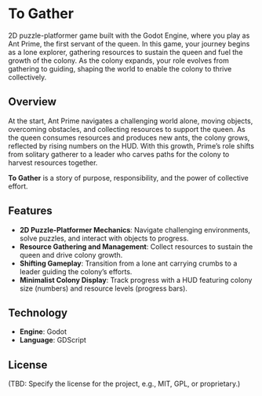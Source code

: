 # To Gather

2D puzzle-platformer game built with the Godot Engine, where you play as Ant Prime, the first servant of the queen. In this game, your journey begins as a lone explorer, gathering resources to sustain the queen and fuel the growth of the colony. As the colony expands, your role evolves from gathering to guiding, shaping the world to enable the colony to thrive collectively.

## Overview

At the start, Ant Prime navigates a challenging world alone, moving objects, overcoming obstacles, and collecting resources to support the queen. As the queen consumes resources and produces new ants, the colony grows, reflected by rising numbers on the HUD. With this growth, Prime’s role shifts from solitary gatherer to a leader who carves paths for the colony to harvest resources together.

**To Gather** is a story of purpose, responsibility, and the power of collective effort.

## Features

- **2D Puzzle-Platformer Mechanics**: Navigate challenging environments, solve puzzles, and interact with objects to progress.
- **Resource Gathering and Management**: Collect resources to sustain the queen and drive colony growth.
- **Shifting Gameplay**: Transition from a lone ant carrying crumbs to a leader guiding the colony’s efforts.
- **Minimalist Colony Display**: Track progress with a HUD featuring colony size (numbers) and resource levels (progress bars).

## Technology

- **Engine**: Godot
- **Language**: GDScript
## License

(TBD: Specify the license for the project, e.g., MIT, GPL, or proprietary.)
